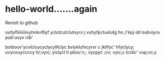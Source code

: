 # hello-world.......again
Revisit to github



oufyifiiiiiiiiivyhnkvfliyf
yclutcutclutxyrx j vuhyfpi;tuxlutg  hn.;l'kpj
ob'oubviycv
pob'uvyv
nib'

boibouv'ycvlcluycyclycylllclyc
bviyklufxcyrxr c      jklifyc'
hfyclycy;
uvycouyccccy h/;vyic;
yiclycl h 
pbou'v;;
vycpyc ;cv;
vyic;c lcckc'
vup;vc;y

